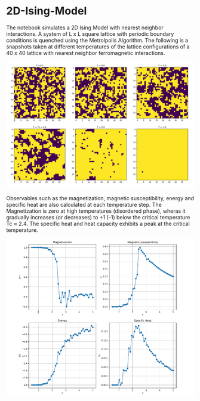# 2D-Ising-Model
The notebook simulates a 2D Ising Model with nearest neighbor interactions. A system of L x L square lattice with periodic boundary conditions is quenched using the Metrolpolis Algorithm.
The following is a snapshots taken at different temperatures of the lattice configurations of a 40 x 40 lattice with nearest neighbor ferromagnetic interactions.

![Snapshots](https://github.com/tatha04/2D-Ising-Model/blob/master/Lattice_config.png)

Observables such as the magnetization, magnetic susceptibility, energy and specific heat are also calculated at each temperature step.
The Magnetization is zero at high temperatures (disordered phase), wheras it gradually increases (or decreases) to +1 (-1) below the critical temperature Tc ≈ 2.4.
The specific heat and heat capacity exhibits a peak at the critical temperature.

![Snapshots](https://github.com/tatha04/2D-Ising-Model/blob/master/Observables.png)
